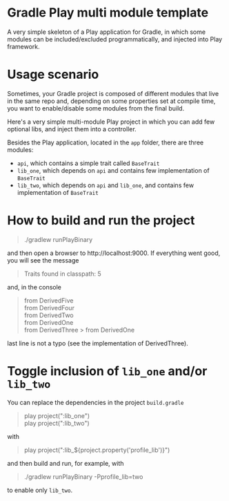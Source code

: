 # Gradle Play multi module template

A very simple skeleton of a Play application for Gradle, in which some modules can be included/excluded programmatically, and injected
into Play framework.


# Usage scenario

Sometimes, your Gradle project is composed of different modules that live in the same repo and, depending on some properties set at
compile time, you want to enable/disable some modules from the final build.

Here's a very simple multi-module Play project in which you can add few optional libs, and inject them into a controller.

Besides the Play application, located in the `app` folder, there are three modules:
* `api`, which contains a simple trait called `BaseTrait`
* `lib_one`, which depends on `api` and contains few implementation of `BaseTrait`
* `lib_two`, which depends on `api` and `lib_one`, and contains few implementation of `BaseTrait`

# How to build and run the project

> ./gradlew runPlayBinary

and then open a browser to http://localhost:9000. If everything went good, you will see the message
> Traits found in classpath: 5

and, in the console
> from DerivedFive  
  from DerivedFour  
  from DerivedTwo  
  from DerivedOne  
  from DerivedThree > from DerivedOne

last line is not a typo (see the implementation of DerivedThree).

# Toggle inclusion of `lib_one` and/or `lib_two`
You can replace the dependencies in the project `build.gradle`
> play project(":lib_one")  
  play project(":lib_two")

with 
> play project(":lib_${project.property('profile_lib')}")

and then build and run, for example, with
> ./gradlew runPlayBinary -Pprofile_lib=two

to enable only `lib_two`.